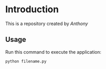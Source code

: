 # Introduction


This is a repository created by *Anthony*


## Usage


Run this command to execute the application:


`python filename.py`

 

```

